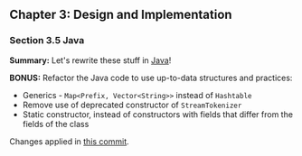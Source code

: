 ## Chapter 3: Design and Implementation

### Section 3.5 Java
**Summary:** Let's rewrite these stuff in [Java](Markov.java)!

**BONUS:** Refactor the Java code to use up-to-data structures and practices:
- Generics - `Map<Prefix, Vector<String>>` instead of `Hashtable`
- Remove use of deprecated constructor of `StreamTokenizer`
- Static constructor, instead of constructors with fields that differ from the fields of the class

Changes applied in [this commit](https://github.com/asankov/the-practice-of-programming/commit/793994dae973f3d4d9a14224fb511f9d6fe9de82).